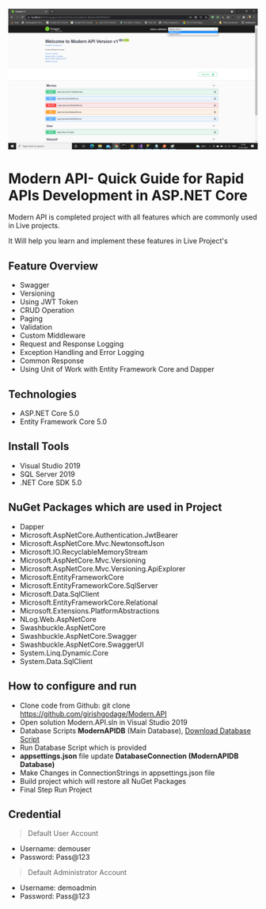 ![Modern](https://github.com/girishgodage/dotnetModernAPI/blob/main/img003.png)

# Modern API- Quick Guide for Rapid APIs Development in ASP.NET Core 
Modern API is completed project with all features which are commonly used in Live projects.

It Will help you learn and implement these features in Live Project's


## Feature Overview 

* Swagger
* Versioning
* Using JWT Token
* CRUD Operation
* Paging
* Validation
* Custom Middleware
* Request and Response Logging
* Exception Handling and Error Logging
* Common Response 
* Using Unit of Work with Entity Framework Core and Dapper

## Technologies
* ASP.NET Core 5.0
* Entity Framework Core 5.0

## Install Tools
* Visual Studio 2019
* SQL Server 2019
* .NET Core SDK 5.0

## NuGet Packages which are used in Project
* Dapper	
* Microsoft.AspNetCore.Authentication.JwtBearer
* Microsoft.AspNetCore.Mvc.NewtonsoftJson
* Microsoft.IO.RecyclableMemoryStream
* Microsoft.AspNetCore.Mvc.Versioning
* Microsoft.AspNetCore.Mvc.Versioning.ApiExplorer
* Microsoft.EntityFrameworkCore
* Microsoft.EntityFrameworkCore.SqlServer
* Microsoft.Data.SqlClient
* Microsoft.EntityFrameworkCore.Relational
* Microsoft.Extensions.PlatformAbstractions
* NLog.Web.AspNetCore
* Swashbuckle.AspNetCore
* Swashbuckle.AspNetCore.Swagger
* Swashbuckle.AspNetCore.SwaggerUI
* System.Linq.Dynamic.Core
* System.Data.SqlClient

## How to configure and run
* Clone code from Github: git clone https://github.com/girishgodage/Modern.API
* Open solution Modern.API.sln in Visual Studio 2019
* Database Scripts **ModernAPIDB** (Main Database), [Download Database Script](https://github.com/girishgodage/Modern.API/tree/main/Database_Script)
* Run Database Script which is provided
* **appsettings.json** file update **DatabaseConnection (ModernAPIDB Database)** 
* Make Changes in ConnectionStrings in appsettings.json file
* Build project which will restore all NuGet Packages
* Final Step Run Project

## Credential

> Default User Account
* Username: demouser
* Password: Pass@123

> Default Administrator Account
* Username: demoadmin
* Password: Pass@123


